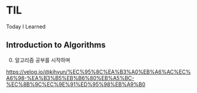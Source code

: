 # TIL
Today I Learned

## Introduction to Algorithms

0. 알고리즘 공부를 시작하며

https://velog.io/@kihyun/%EC%95%8C%EA%B3%A0%EB%A6%AC%EC%A6%98-%EA%B3%B5%EB%B6%80%EB%A5%BC-%EC%8B%9C%EC%9E%91%ED%95%98%EB%A9%B0
